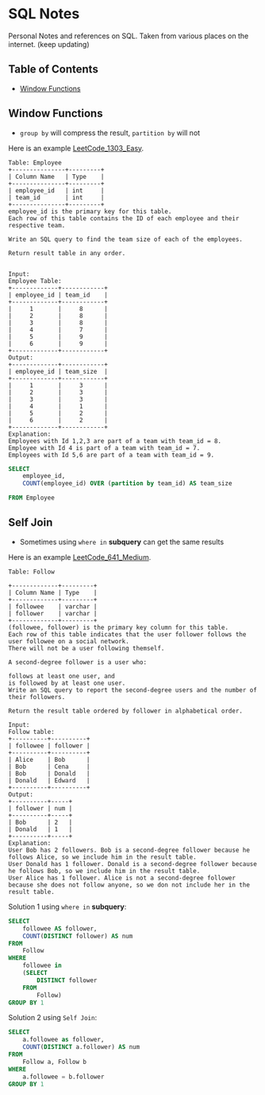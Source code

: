 # SQL Notes

Personal Notes and references on SQL. Taken from various places on the internet. (keep updating)

## Table of Contents
* [Window Functions](#window-functions)


## Window Functions

* `group by` will compress the result, `partition by` will not

Here is an example [LeetCode_1303_Easy](https://leetcode.com/problems/find-the-team-size/).


```text
Table: Employee
+---------------+---------+
| Column Name   | Type    |
+---------------+---------+
| employee_id   | int     |
| team_id       | int     |
+---------------+---------+
employee_id is the primary key for this table.
Each row of this table contains the ID of each employee and their respective team.

Write an SQL query to find the team size of each of the employees.

Return result table in any order.


Input: 
Employee Table:
+-------------+------------+
| employee_id | team_id    |
+-------------+------------+
|     1       |     8      |
|     2       |     8      |
|     3       |     8      |
|     4       |     7      |
|     5       |     9      |
|     6       |     9      |
+-------------+------------+
Output: 
+-------------+------------+
| employee_id | team_size  |
+-------------+------------+
|     1       |     3      |
|     2       |     3      |
|     3       |     3      |
|     4       |     1      |
|     5       |     2      |
|     6       |     2      |
+-------------+------------+
Explanation: 
Employees with Id 1,2,3 are part of a team with team_id = 8.
Employee with Id 4 is part of a team with team_id = 7.
Employees with Id 5,6 are part of a team with team_id = 9.
```

```SQL
SELECT 
    employee_id,
    COUNT(employee_id) OVER (partition by team_id) AS team_size

FROM Employee
```

## Self Join

* Sometimes using `where in` **subquery** can get the same results

Here is an example [LeetCode_641_Medium](https://leetcode.com/problems/second-degree-follower/).

```text
Table: Follow

+-------------+---------+
| Column Name | Type    |
+-------------+---------+
| followee    | varchar |
| follower    | varchar |
+-------------+---------+
(followee, follower) is the primary key column for this table.
Each row of this table indicates that the user follower follows the user followee on a social network.
There will not be a user following themself.

A second-degree follower is a user who:

follows at least one user, and
is followed by at least one user.
Write an SQL query to report the second-degree users and the number of their followers.

Return the result table ordered by follower in alphabetical order.

Input: 
Follow table:
+----------+----------+
| followee | follower |
+----------+----------+
| Alice    | Bob      |
| Bob      | Cena     |
| Bob      | Donald   |
| Donald   | Edward   |
+----------+----------+
Output: 
+----------+-----+
| follower | num |
+----------+-----+
| Bob      | 2   |
| Donald   | 1   |
+----------+-----+
Explanation: 
User Bob has 2 followers. Bob is a second-degree follower because he follows Alice, so we include him in the result table.
User Donald has 1 follower. Donald is a second-degree follower because he follows Bob, so we include him in the result table.
User Alice has 1 follower. Alice is not a second-degree follower because she does not follow anyone, so we don not include her in the result table.
```
Solution 1 using `where in` **subquery**:

```SQL
SELECT 
    followee AS follower,
    COUNT(DISTINCT follower) AS num
FROM 
    Follow
WHERE 
    followee in
    (SELECT
        DISTINCT follower
    FROM
        Follow)
GROUP BY 1
```

Solution 2 using `Self Join`:

```SQL
SELECT
    a.followee as follower,
    COUNT(DISTINCT a.follower) AS num
FROM
    Follow a, Follow b
WHERE
    a.followee = b.follower
GROUP BY 1
```
